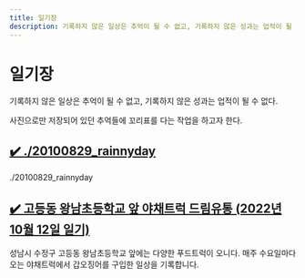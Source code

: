 ```yaml
---
title: 일기장
description: 기록하지 않은 일상은 추억이 될 수 없고, 기록하지 않은 성과는 업적이 될 수 없다.
---
```



일기장
===


기록하지 않은 일상은 추억이 될 수 없고, 기록하지 않은 성과는 업적이 될 수 없다. 


사진으로만 저장되어 있던 추억들에 꼬리표를 다는 작업을 하고자 한다. 




[✔️ ./20100829_rainnyday](20100829_rainnyday './20100829_rainnyday')
---


./20100829_rainnyday




[✔️  고등동 왕남초등학교 앞 야채트럭 드림유통 (2022년 10월 12일 일기)](20221012_고등동_왕남초등학교_야채트럭_드림유통 '성남시 수정구 고등동 왕남초등학교 앞에는 다양한 푸드트럭이 오니다. 매주 수요일마다 오는 야채트럭에서 갑오징어를 구입한 일상을 기록합니다. ')
---


성남시 수정구 고등동 왕남초등학교 앞에는 다양한 푸드트럭이 오니다. 매주 수요일마다 오는 야채트럭에서 갑오징어를 구입한 일상을 기록합니다. 
